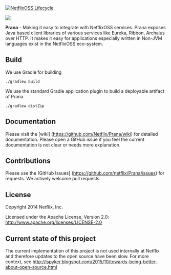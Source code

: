 <!--
# Prana
-->

[![NetflixOSS Lifecycle](https://img.shields.io/osslifecycle/Netflix/Prana.svg)]()

![](images/Prana_Small.png?raw=true=150x150)


**Prana** - Making it easy to integrate with NetflixOSS services. Prana exposes Java based client libraries of various services like Eureka, Ribbon, Archaius over HTTP. It makes it easy for applications especially written in Non-JVM languages exist in the NetflixOSS eco-system.


## Build

We use Gradle for building 

```
./gradlew build
```

We use the standard Gradle application plugin to build a deployable artifact of Prana

```
./gradlew distZip
```

## Documentation

Please visit the [wiki] (https://github.com/Netflix/Prana/wiki) for detailed documentation.
Please open a GitHub issue if you feel the current documentation is not clear or needs more explanation.

## Contributions

Please use the [GitHub Issues] (https://github.com/netflix/Prana/issues) for requests.
We actively welcome pull requests.

## License

Copyright 2014 Netflix, Inc.

Licensed under the Apache License, Version 2.0: http://www.apache.org/licenses/LICENSE-2.0

## Current state of this project

The current implementation of this project is not used internally at Netflix and therefore updates to the open source have been slow.  For more context, see http://ispyker.blogspot.com/2015/10/towards-being-better-about-open-source.html

